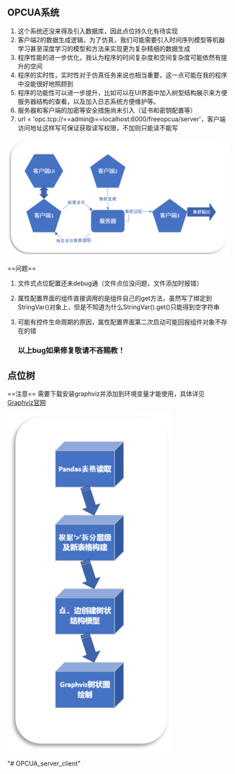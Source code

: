 ## OPCUA系统

1. 这个系统还没来得及引入数据库，因此点位持久化有待实现
2. 客户端2的数据生成逻辑，为了仿真，我们可能需要引入时间序列模型等机器学习甚至深度学习的模型和方法来实现更为复杂精细的数据生成
3. 程序性能的进一步优化，我认为程序的时间复杂度和空间复杂度可能依然有提升的空间
4. 程序的实时性，实时性对于仿真任务来说也相当重要，这一点可能在我的程序中没能很好地照顾到
5. 程序的功能性可以进一步提升，比如可以在UI界面中加入树型结构展示来方便服务器结构的查看，以及加入日志系统方便维护等。
6. 服务器和客户端的加密等安全措施尚未引入（证书和密钥配置等）
7. url = 'opc.tcp://==admin@==localhost:6000/freeopcua/server'，客户端访问地址这样写可保证获取读写权限，不加则只能读不能写

![image-20230823135036805](.\image-20230823135036805.png)

==问题==

1. 文件式点位配置还未debug通（文件点位没问题，文件添加时报错）

2. 属性配置界面的组件直接调用的是组件自己的get方法，虽然写了绑定到StringVar()对象上，但是不知道为什么StringVar().get()只能得到空字符串

3. 可能有控件生命周期的原因，属性配置界面第二次启动可能回报组件对象不存在的错

   ### 以上bug如果修复敬请不吝赐教！

## 点位树

==注意== 需要下载安装graphviz并添加到环境变量才能使用，具体详见[Graphviz官网](https://graphviz.gitlab.io/)

![image-20230823135348654](.\image-20230823135348654.png)



"# OPCUA_server_client" 
